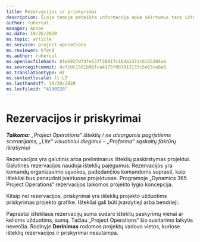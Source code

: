 ```yaml
---
title: Rezervacijos ir priskyrimai
description: Šioje temoje pateikta informacija apie skirtumus tarp išteklių rezervavimų ir išteklių priskyrimų.
author: ruhercul
manager: Annbe
ms.date: 10/26/2020
ms.topic: article
ms.service: project-operations
ms.reviewer: kfend
ms.author: ruhercul
ms.openlocfilehash: 8fe6937dfdfe137f28917c16da1d7dc6155284ae
ms.sourcegitcommit: 4cf1dc1561b92fca4175f0b3813133c5e63ce8e6
ms.translationtype: HT
ms.contentlocale: lt-LT
ms.lasthandoff: 10/28/2020
ms.locfileid: "4130228"
---
```

# <a name="bookings-vs-assignments"></a>Rezervacijos ir priskyrimai

_**Taikoma:** „Project Operations“ išteklių / ne atsargomis pagrįstiems scenarijams, „Lite“ visuotiniui diegimui – „Proforma“ sąskaitų faktūrų išrašymui_

Rezervacijos yra galutinis arba preliminarus išteklių paskirstymas projektui. Galutinės rezervacijos naudoja išteklių pajėgumus. Rezervacijos yra komandų organizavimo sąvokos, padedančios komandoms suprasti, kaip ištekliai bus panaudoti įvairiuose projektuose. Programoje „Dynamics 365 Project Operations“ rezervacijos laikomos projekto lygio koncepcija. 

Kitaip nei rezervacijos, priskyrimai yra išteklių projekto užduotims priskyrimas projekto grafike. Ištekliai gali būti įvardytieji arba bendrieji. 

Paprastai ištekliaus rezervacijų suma sudaro išteklių paskyrimų vienai ar kelioms užduotims, sumą. Tačiau „Project Operations“ šio susitarimo laikytis neverčia. Rodinyje **Derinimas** rodomos projektų vadovo vietos, kuriose išteklių rezervacijos ir priskyrimai nesutampa.
